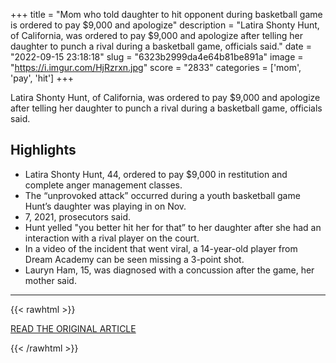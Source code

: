 +++
title = "Mom who told daughter to hit opponent during basketball game is ordered to pay $9,000 and apologize"
description = "Latira Shonty Hunt, of California, was ordered to pay $9,000 and apologize after telling her daughter to punch a rival during a basketball game, officials said."
date = "2022-09-15 23:18:18"
slug = "6323b2999da4e64b81be891a"
image = "https://i.imgur.com/HjRzrxn.jpg"
score = "2833"
categories = ['mom', 'pay', 'hit']
+++

Latira Shonty Hunt, of California, was ordered to pay $9,000 and apologize after telling her daughter to punch a rival during a basketball game, officials said.

## Highlights

- Latira Shonty Hunt, 44, ordered to pay $9,000 in restitution and complete anger management classes.
- The “unprovoked attack” occurred during a youth basketball game Hunt’s daughter was playing in on Nov.
- 7, 2021, prosecutors said.
- Hunt yelled "you better hit her for that” to her daughter after she had an interaction with a rival player on the court.
- In a video of the incident that went viral, a 14-year-old player from Dream Academy can be seen missing a 3-point shot.
- Lauryn Ham, 15, was diagnosed with a concussion after the game, her mother said.

---

{{< rawhtml >}}
  <p class="article-category">
    <a target="_blank" href="https://www.nbcnews.com/news/us-news/mom-basketball-player-told-daughter-sucker-punch-opponent-ordered-pay-rcna47930">READ THE ORIGINAL ARTICLE</a>
  </p>
{{< /rawhtml >}}
